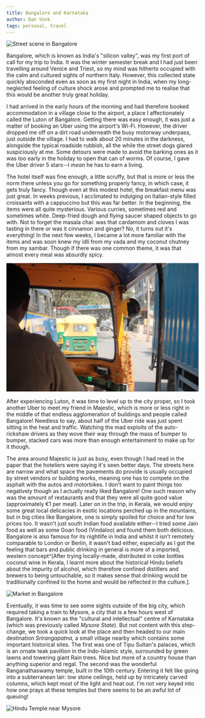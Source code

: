```yaml
---
title: Bangalore and Karnataka
author: Dan Vonk
tags: personal, travel
---
```


![Street scene in Bangalore](/images/DSCF8688.JPG "A streetscape in a slightly
edgy neighbourhood in Bangalore.")

Bangalore, which is known as India's "silicon valley", was my first port of call
for my trip to India. It was the winter semester break and I had just been
travelling around Venice and Triest, so my mind was hitherto occupied with the
calm and cultured sights of northern Italy. However, this collected state
quickly absconded even as soon as my first night in India, when my
long-neglected feeling of culture shock arose and prompted me to realise that
this would be another truly great holiday.

<!--more-->

I had arrived in the early hours of the morning and had therefore booked
accommodation in a village close to the airport, a place I affectionately called
the Luton of Bangalore. Getting there was easy enough, it was just a matter of
booking an Uber using the airport's Wi-Fi. However, the driver dropped me off on
a dirt road underneath the busy motorway underpass, just outside the village. I
had to walk about 20 minutes in the darkness, alongside the typical roadside
rubbish, all the while the street dogs glared suspiciously at me. Some detours
were made to avoid the barking ones as it was too early in the holiday to open
that can of worms. Of course, I gave the Uber driver 5 stars--I _mean_ he has to
earn a living.

The hotel itself was fine enough, a little scruffy, but that is more or less the
norm there unless you go for something properly fancy, in which case, it gets
truly fancy. Though even at this modest hotel, the breakfast menu was just
great. In weeks previous, I acclimated to indulging on Italian-style filled
croissants with a cappuccino but this was far better. In the beginning, the
items were all quite mysterious. Various curries, sometimes red and sometimes
white. Deep-fried dough and flying saucer shaped objects to go with. Not to
forget the masala chai: was that cardamom and cloves I was tasting in there or
was it cinnamon and ginger? No, it turns out it's everything! In the next few
weeks, I became a lot more familiar with the items and was soon knew my idli
from my vada and my coconut chutney from my sambar. Though if there was one
common theme, it was that almost every meal was absurdly spicy.

![Auto driver in Bangalore](/images/DSCF8660.JPG "Some dodgy overtaking in an auto.")

After experiencing Luton, it was time to level up to the city proper, so I took
another Uber to meet my friend in Majestic, which is more or less right in the
middle of that endless agglomeration of buildings and people called Bangalore!
Needless to say, about half of the Uber ride was just spent sitting in the heat
and traffic. Watching the mad exploits of the auto-rickshaw drivers as they wove
their way through the mass of bumper to bumper, stacked cars was more than
enough entertainment to make up for it though.

The area around Majestic is just as busy, even though I had read in the paper
that the hoteliers were saying it's seen better days. The streets here are
narrow and what space the pavements do provide is usually occupied by street
vendors or building works, meaning one has to compete on the asphalt with the
autos and motorbikes. I don't want to paint things too negatively though as I
actually really liked Bangalore! One such reason why was the amount of
restaurants and that they were all quite good value (approximately €1 per meal).
Later on in the trip, in Kerala, we would enjoy some great local delicacies in
exotic locations perched up in the mountains, but in big cities like Bangalore,
one is simply spoiled for choice and for low prices too. It wasn't just south
Indian food available either--I tried some Jain food as well as some Goan food
(Vindaloo) and found them both delicious. Bangalore is also famous for its
nightlife in India and whilst it isn't remotely comparable to London or Berlin,
it wasn't bad either, especially as I got the feeling that bars and public
drinking in general is more of a imported, western concept^[After trying
locally-made, distributed in coke bottles coconut wine in Kerala, I learnt more
about the historical Hindu beliefs about the impurity of alcohol, which therefore
confined distillers and brewers to being untouchable, so it makes sense that drinking would be
traditionally confined to the home and would be reflected in the culture.].

![Market in Bangalore](/images/DSCF8683.JPG "A market scene in the same
neighbourhood as previously.")

Eventually, it was time to see some sights outside of the big city, which
required taking a train to Mysore, a city that is a few hours west of Bangalore.
It's known as the "cultural and intellectual" centre of Karnataka (which was
previously called _Mysore State_). But not content with this step-change, we
took a quick look at the place and then headed to our main destination
_Srirangapatna_, a small village nearby which contains some important historical
sites. The first was one of Tipu Sultan's palaces, which is an ornate teak
pavillion in the Indo-Islamic style, surrounded by green lawns and towering
giant Rain trees. Nice but more of a country house than anything superior
and regal. The second was the wonderful Ranganathaswamy temple, built in the
10th century. Entering it felt like going into a subterranean lair: low stone
ceilings, held up by intricately carved columns, which kept most of the light
and heat out. I'm not very keyed into how one prays at these temples but there
seems to be an awful lot of queuing!

![Hindu Temple near Mysore](/images/DSCF8698.JPG "The road leading up to the
temple in Sri Rangapatna.")

